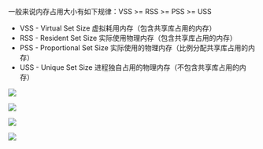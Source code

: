 一般来说内存占用大小有如下规律：VSS >= RSS >= PSS >= USS

- VSS - Virtual Set Size 虚拟耗用内存（包含共享库占用的内存）
- RSS - Resident Set Size 实际使用物理内存（包含共享库占用的内存）
- PSS - Proportional Set Size 实际使用的物理内存（比例分配共享库占用的内存）
- USS - Unique Set Size 进程独自占用的物理内存（不包含共享库占用的内存）

![](http://img4.tbcdn.cn/L1/461/1/d3a92df3efa0df779418bed820e6dcd31f6cbbc6)

![](http://img4.tbcdn.cn/L1/461/1/d10c3c6e80e70309ce73bfa874d92d56606fa989)

![](http://img1.tbcdn.cn/L1/461/1/ee8a35925f0aafb160c58b18eb4aee3bf4762398)

![](http://img2.tbcdn.cn/L1/461/1/255c513123c88d85d5e1137be66d0672368b8931)